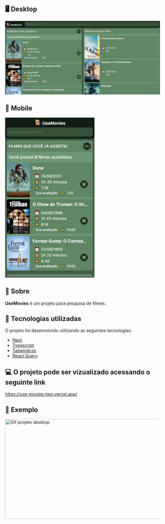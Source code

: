 ## 🖥 Desktop

<img  title="Imagem do projeto desktop" src="./public/github/project-desktop.png" alt="Imagem do projeto desktop"  />

## 📱 Mobile

<img  title="Imagem do projeto mobile" src="./public/github/project-mobile.png" alt="Imagem do projeto mobile"  />

## 📌 Sobre

**UseMovies** é um projeto para pesquisa de filmes.

## 🚀 Tecnologias utilizadas

O projeto foi desenvolvido utilizando as seguintes tecnologias:

- [Next](https://nextjs.org/)
- [Typescript](https://www.typescriptlang.org/)
- [Tailwindcss](https://tailwindcss.com/)
- [React Query](https://tanstack.com/query/v3/)

## 💻 O projeto pode ser vizualizado acessando o seguinte link

<https://use-movies-two.vercel.app/>

## 👀  Exemplo

<img  title="Gif projeto desktop" src="./public/github/project-gif.gif" height="324" width="600"  />
